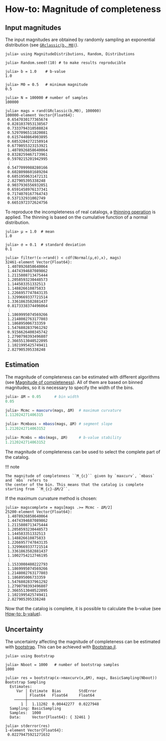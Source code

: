 # How-to: Magnitude of completeness 

## Input magnitudes

The input magnitudes are obtained by randomly sampling an exponential distribution (see 
[`GRclassic(b, M0)`](@ref)). 

```julia-repl
julia> using MagnitudeDistributions, Random, Distributions

julia> Random.seed!(10) # to make results reproducible

julia> b = 1.0    # b-value
1.0

julia> M0 = 0.5   # minimum magnitude
0.5

julia> N = 100000 # number of samples
100000

julia> mags = rand(GRclassic(b,M0), 100000)
100000-element Vector{Float64}:
 0.6547030177365674
 0.8281037053138567
 0.7333794310588824
 0.5297096511820081
 0.6157440864903895
 0.6853284272158914
 0.6770055323153921
 1.4078926858640064
 0.8328259467173961
 0.5970215201942995
 ⋮
 0.5477099988280166
 0.6028098601689204
 0.6851950631472131
 2.827905395338248
 0.9037936556932051
 0.6591458976137341
 0.7174070167764743
 0.537132931002749
 0.6651972372624756
```

To reproduce the incompleteness of real catalogs, a [thinning operation](https://en.wikipedia.org/wiki/Point_process_operation#Thinning) 
is applied. The thinning is based on the cumulative function of a normal distribution.

```julia-repl
julia> μ = 1.0  # mean
1.0

julia> σ = 0.1  # standard deviation
0.1

julia> filter!(x->rand() < cdf(Normal(μ,σ),x), mags)
32461-element Vector{Float64}:
 1.4078926858640064
 1.4474394687089862
 1.2115808713475444
 1.2058593230448573
 1.144583351332513
 1.148826610875833
 1.2266957747843135
 1.3299669337721514
 1.3361863582881437
 0.8173338374496064
 ⋮
 1.1869995074569266
 1.2148002763177803
 1.186895006733359
 1.5476802837961292
 0.9156626400345742
 1.2790798393496807
 2.3665513040522095
 1.1021995425749411
 2.827905395338248

```

## Estimation

The magnitude of completeness can be estimated with different algorithms (see [Magnitude of completeness](@ref)). 
All of them are based on binned magnitudes, so it is necessary to specify the width of the bins.

```julia
julia> ΔM = 0.05      # bin width
0.05

julia> Mcmc = maxcurv(mags, ΔM)  # maximum curvature
1.112024271406315

julia> Mcmbass = mbass(mags, ΔM) # segment slope
1.2120242714063152

julia> Mcmbs = mbs(mags, ΔM)     # b-value stability
1.2120242714063152

```

The magnitude of completeness can be used to select the complete part of the catalog.  

!!! note

    The magnitude of completeness ``M_{c}`` given by `maxcurv`, `mbass` and `mbs` refers to 
    the center of the bin. This means that the catalog is complete starting from ``M_{c}-ΔM/2``.


If the maximum curvature method is chosen:

```julia-repl
julia> magscomplete = mags[mags .>= Mcmc - ΔM/2]
25200-element Vector{Float64}:
 1.4078926858640064
 1.4474394687089862
 1.2115808713475444
 1.2058593230448573
 1.144583351332513
 1.148826610875833
 1.2266957747843135
 1.3299669337721514
 1.3361863582881437
 1.1002754212746195
 ⋮
 1.1533008480222793
 1.1869995074569266
 1.2148002763177803
 1.186895006733359
 1.5476802837961292
 1.2790798393496807
 2.3665513040522095
 1.1021995425749411
 2.827905395338248
```
Now that the catalog is complete, it is possible to calculate the b-value (see [How-to: b-value](@ref)).


## Uncertainty

The uncertainty affecting the magnitude of completeness can be estimated with [bootstrap](https://en.wikipedia.org/wiki/Bootstrapping_(statistics)). 
This can be achieved with [Bootstrap.jl](https://github.com/juliangehring/Bootstrap.jl). 

```julia-repl
julia> using Bootstrap

julia> Nboot = 1000   # number of bootstrap samples
1000

julia> res = bootstrap(x->maxcurv(x,ΔM), mags, BasicSampling(Nboot))
Bootstrap Sampling
  Estimates:
     Var │ Estimate  Bias        StdError
         │ Float64   Float64     Float64
    ─────┼─────────────────────────────────
       1 │  1.11202  0.00442277  0.0227948
  Sampling: BasicSampling
  Samples:  1000
  Data:     Vector{Float64}: { 32461 }

julia> stderror(res)
1-element Vector{Float64}:
 0.02279475921271632
```

